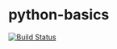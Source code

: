# python-basics
[![Build Status](https://travis-ci.org/NicoBeast98/python-basics.svg?branch=master)](https://travis-ci.org/NicoBeast98/python-basics)
